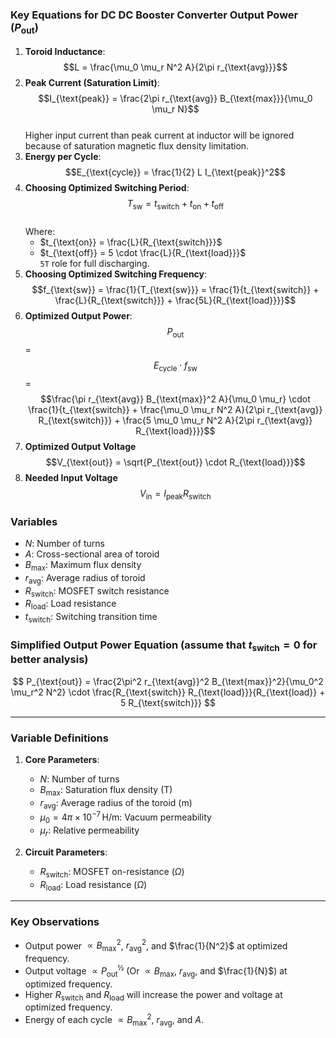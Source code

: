 ### **Key Equations for DC DC Booster Converter Output Power ($P_{\text{out}}$)**

1. **Toroid Inductance**:  
   $$L = \frac{\mu_0 \mu_r N^2 A}{2\pi r_{\text{avg}}}$$  
2. **Peak Current (Saturation Limit)**:  
   $$I_{\text{peak}} = \frac{2\pi r_{\text{avg}} B_{\text{max}}}{\mu_0 \mu_r N}$$  
Higher input current than peak current at inductor will be ignored because of saturation magnetic flux density limitation.
3. **Energy per Cycle**:  
   $$E_{\text{cycle}} = \frac{1}{2} L I_{\text{peak}}^2$$  
4. **Choosing Optimized Switching Period**:  
   $$T_{\text{sw}} = t_{\text{switch}} + t_{\text{on}} + t_{\text{off}}$$  
   Where:  
   - $t_{\text{on}} = \frac{L}{R_{\text{switch}}}$  
   - $t_{\text{off}} = 5 \cdot \frac{L}{R_{\text{load}}}$  
`5T` role for full discharging. 
5. **Choosing Optimized Switching Frequency**:  
   $$f_{\text{sw}} = \frac{1}{T_{\text{sw}}} = \frac{1}{t_{\text{switch}} + \frac{L}{R_{\text{switch}}} + \frac{5L}{R_{\text{load}}}}$$  
6. **Optimized Output Power**:  
   $$P_{\text{out}}$$ = $$E_{\text{cycle}} \cdot f_{\text{sw}}$$ = $$\frac{\pi r_{\text{avg}} B_{\text{max}}^2 A}{\mu_0 \mu_r} \cdot \frac{1}{t_{\text{switch}} + \frac{\mu_0 \mu_r N^2 A}{2\pi r_{\text{avg}} R_{\text{switch}}} + \frac{5 \mu_0 \mu_r N^2 A}{2\pi r_{\text{avg}} R_{\text{load}}}}$$  
7. **Optimized Output Voltage**
   $$V_{\text{out}} = \sqrt{P_{\text{out}} \cdot R_{\text{load}}}$$
8. **Needed Input Voltage**
   $$V_{\text{in}} = I_{\text{peak}} R_{\text{switch}}$$

### **Variables**  
- $N$: Number of turns  
- $A$: Cross-sectional area of toroid  
- $B_{\text{max}}$: Maximum flux density  
- $r_{\text{avg}}$: Average radius of toroid  
- $R_{\text{switch}}$: MOSFET switch resistance  
- $R_{\text{load}}$: Load resistance  
- $t_{\text{switch}}$: Switching transition time  

### **Simplified Output Power Equation (assume that $t_{\text{switch}} = 0$ for better analysis)**

$$
P_{\text{out}} = \frac{2\pi^2 r_{\text{avg}}^2 B_{\text{max}}^2}{\mu_0^2 \mu_r^2 N^2} \cdot \frac{R_{\text{switch}} R_{\text{load}}}{R_{\text{load}} + 5 R_{\text{switch}}}
$$

---

### **Variable Definitions**  
1. **Core Parameters**:  
   - $N$: Number of turns  
   - $B_{\text{max}}$: Saturation flux density (T)  
   - $r_{\text{avg}}$: Average radius of the toroid (m)  
   - $\mu_0 = 4\pi \times 10^{-7} \, \text{H/m}$: Vacuum permeability  
   - $\mu_r$: Relative permeability  

2. **Circuit Parameters**:  
   - $R_{\text{switch}}$: MOSFET on-resistance ($\Omega$)  
   - $R_{\text{load}}$: Load resistance ($\Omega$)  

---

### **Key Observations**  
- Output power $\propto B_{\text{max}}^2$, $r_{\text{avg}}^2$, and $\frac{1}{N^2}$ at optimized frequency.  
- Output voltage $\propto P_{\text{out}}^½$ (Or $\propto B_{\text{max}}$, $r_{\text{avg}}$, and $\frac{1}{N}$) at optimized frequency.
- Higher $R_{\text{switch}}$ and $R_{\text{load}}$ will increase the power and voltage at optimized frequency.
- Energy of each cycle $\propto B_{\text{max}}^2$, $r_{\text{avg}}$, and $A$.  

